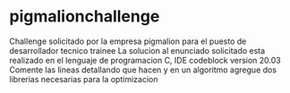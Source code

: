 # pigmalionchallenge
Challenge solicitado por la empresa pigmalion para el puesto de desarrollador tecnico trainee
La solucion al enunciado solicitado esta realizado en el lenguaje de programacion C, IDE codeblock version 20.03
Comente las lineas detallando que hacen y en un algoritmo agregue dos librerias necesarias para la optimizacion

